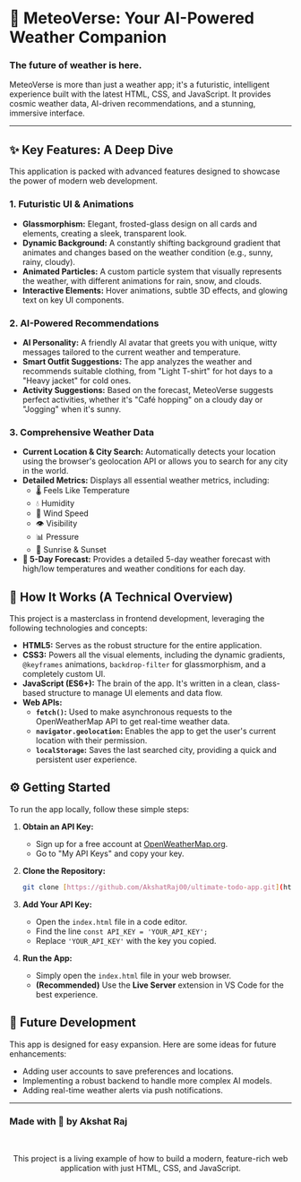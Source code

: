 # 🌌 MeteoVerse: Your AI-Powered Weather Companion

### **The future of weather is here.**

MeteoVerse is more than just a weather app; it's a futuristic, intelligent experience built with the latest HTML, CSS, and JavaScript. It provides cosmic weather data, AI-driven recommendations, and a stunning, immersive interface.

---

## ✨ Key Features: A Deep Dive

This application is packed with advanced features designed to showcase the power of modern web development.

### 1. **Futuristic UI & Animations**
* **Glassmorphism:** Elegant, frosted-glass design on all cards and elements, creating a sleek, transparent look.
* **Dynamic Background:** A constantly shifting background gradient that animates and changes based on the weather condition (e.g., sunny, rainy, cloudy).
* **Animated Particles:** A custom particle system that visually represents the weather, with different animations for rain, snow, and clouds.
* **Interactive Elements:** Hover animations, subtle 3D effects, and glowing text on key UI components.

### 2. **AI-Powered Recommendations**
* **AI Personality:** A friendly AI avatar that greets you with unique, witty messages tailored to the current weather and temperature.
* **Smart Outfit Suggestions:** The app analyzes the weather and recommends suitable clothing, from "Light T-shirt" for hot days to a "Heavy jacket" for cold ones.
* **Activity Suggestions:** Based on the forecast, MeteoVerse suggests perfect activities, whether it's "Café hopping" on a cloudy day or "Jogging" when it's sunny.

### 3. **Comprehensive Weather Data**
* **Current Location & City Search:** Automatically detects your location using the browser's geolocation API or allows you to search for any city in the world.
* **Detailed Metrics:** Displays all essential weather metrics, including:
    * 🌡️ Feels Like Temperature
    * 💧 Humidity
    * 💨 Wind Speed
    * 👁️ Visibility
    * 📊 Pressure
    * 🌅 Sunrise & Sunset
* **🔮 5-Day Forecast:** Provides a detailed 5-day weather forecast with high/low temperatures and weather conditions for each day.

## 🚀 How It Works (A Technical Overview)

This project is a masterclass in frontend development, leveraging the following technologies and concepts:

* **HTML5:** Serves as the robust structure for the entire application.
* **CSS3:** Powers all the visual elements, including the dynamic gradients, `@keyframes` animations, `backdrop-filter` for glassmorphism, and a completely custom UI.
* **JavaScript (ES6+):** The brain of the app. It's written in a clean, class-based structure to manage UI elements and data flow.
* **Web APIs:**
    * **`fetch()`:** Used to make asynchronous requests to the OpenWeatherMap API to get real-time weather data.
    * **`navigator.geolocation`:** Enables the app to get the user's current location with their permission.
    * **`localStorage`:** Saves the last searched city, providing a quick and persistent user experience.

## ⚙️ Getting Started

To run the app locally, follow these simple steps:

1.  **Obtain an API Key:**
    * Sign up for a free account at [OpenWeatherMap.org](https://openweathermap.org/).
    * Go to "My API Keys" and copy your key.

2.  **Clone the Repository:**
    ```sh
    git clone [https://github.com/AkshatRaj00/ultimate-todo-app.git](https://github.com/AkshatRaj00/ultimate-todo-app.git)
    ```

3.  **Add Your API Key:**
    * Open the `index.html` file in a code editor.
    * Find the line `const API_KEY = 'YOUR_API_KEY';`
    * Replace `'YOUR_API_KEY'` with the key you copied.

4.  **Run the App:**
    * Simply open the `index.html` file in your web browser.
    * **(Recommended)** Use the **Live Server** extension in VS Code for the best experience.

## 🔮 Future Development

This app is designed for easy expansion. Here are some ideas for future enhancements:
* Adding user accounts to save preferences and locations.
* Implementing a robust backend to handle more complex AI models.
* Adding real-time weather alerts via push notifications.

---

### **Made with 💖 by Akshat Raj**

<br>
<p align="center">
  This project is a living example of how to build a modern, feature-rich web application with just HTML, CSS, and JavaScript.
</p>
